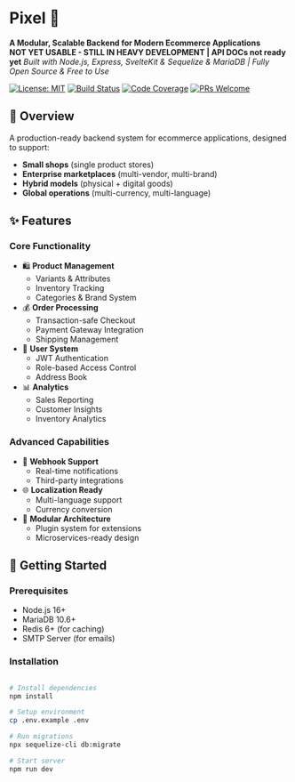 # Pixel 🛒

**A Modular, Scalable Backend for Modern Ecommerce Applications**  
**NOT YET USABLE - STILL IN HEAVY DEVELOPMENT | API DOCs not ready yet**
*Built with Node.js, Express, SvelteKit & Sequelize & MariaDB | Fully Open Source & Free to Use*

[![License: MIT](https://img.shields.io/badge/License-MIT-blue.svg)](https://opensource.org/licenses/MIT)
[![Build Status](https://img.shields.io/travis/user/repo/master.svg?style=flat)](https://travis-ci.org/user/repo)
[![Code Coverage](https://img.shields.io/codecov/c/github/user/repo.svg)](https://codecov.io/gh/user/repo)
[![PRs Welcome](https://img.shields.io/badge/PRs-welcome-brightgreen.svg)](https://makeapullrequest.com)

## 📜 Overview

A production-ready backend system for ecommerce applications, designed to support:
- **Small shops** (single product stores)
- **Enterprise marketplaces** (multi-vendor, multi-brand)
- **Hybrid models** (physical + digital goods)
- **Global operations** (multi-currency, multi-language)


## ✨ Features

### Core Functionality
- 🛍️ **Product Management**  
  - Variants & Attributes
  - Inventory Tracking
  - Categories & Brand System
- 💰 **Order Processing**  
  - Transaction-safe Checkout
  - Payment Gateway Integration
  - Shipping Management
- 👥 **User System**  
  - JWT Authentication
  - Role-based Access Control
  - Address Book
- 📊 **Analytics**  
  - Sales Reporting
  - Customer Insights
  - Inventory Analytics

### Advanced Capabilities
- 🔄 **Webhook Support**  
  - Real-time notifications
  - Third-party integrations
- 🌐 **Localization Ready**  
  - Multi-language support
  - Currency conversion
- 🧩 **Modular Architecture**  
  - Plugin system for extensions
  - Microservices-ready design

## 🚀 Getting Started

### Prerequisites
- Node.js 16+
- MariaDB 10.6+
- Redis 6+ (for caching)
- SMTP Server (for emails)

### Installation
```bash

# Install dependencies
npm install

# Setup environment
cp .env.example .env

# Run migrations
npx sequelize-cli db:migrate

# Start server
npm run dev
